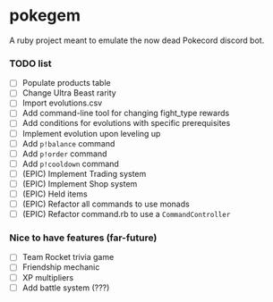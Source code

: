 # pokegem

A ruby project meant to emulate the now dead Pokecord discord bot.

### TODO list

- [ ] Populate products table
- [ ] Change Ultra Beast rarity
- [ ] Import evolutions.csv
- [ ] Add command-line tool for changing fight_type rewards
- [ ] Add conditions for evolutions with specific prerequisites
- [ ] Implement evolution upon leveling up
- [ ] Add `p!balance` command
- [ ] Add `p!order` command
- [ ] Add `p!cooldown` command
- [ ] (EPIC) Implement Trading system
- [ ] (EPIC) Implement Shop system
- [ ] (EPIC) Held items
- [ ] (EPIC) Refactor all commands to use monads
- [ ] (EPIC) Refactor command.rb to use a `CommandController`

### Nice to have features (far-future)

- [ ] Team Rocket trivia game
- [ ] Friendship mechanic
- [ ] XP multipliers
- [ ] Add battle system (???)
